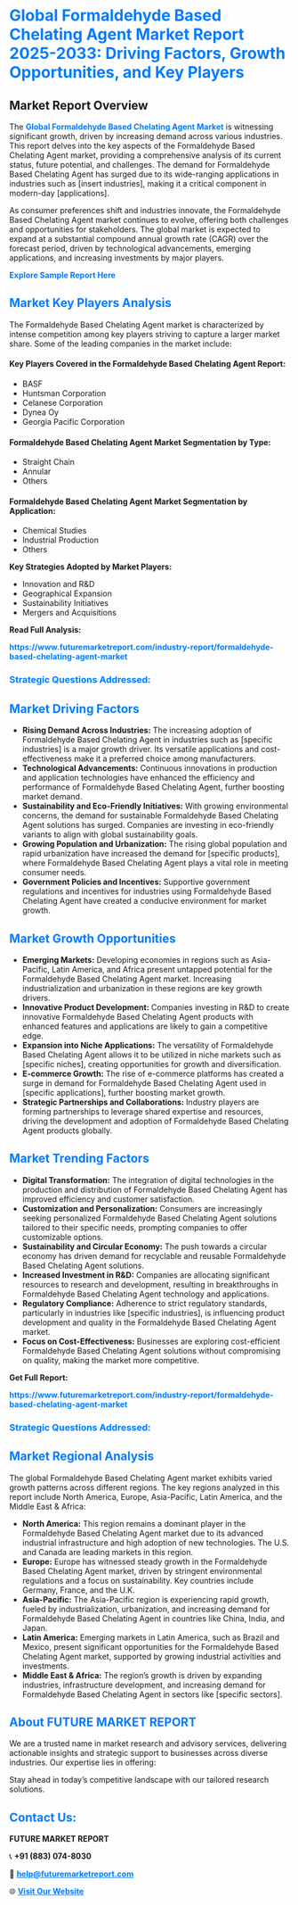 <h1 style="color: #007BFF;">Global Formaldehyde Based Chelating Agent Market Report 2025-2033: Driving Factors, Growth Opportunities, and Key Players</h1>

<section id="overview">
<h2>Market Report Overview</h2>
<p>The <a href="https://www.futuremarketreport.com/industry-report/formaldehyde-based-chelating-agent-market" style="color: #007BFF; text-decoration: none;"><strong>Global Formaldehyde Based Chelating Agent Market</strong></a> is witnessing significant growth, driven by increasing demand across various industries. This report delves into the key aspects of the Formaldehyde Based Chelating Agent market, providing a comprehensive analysis of its current status, future potential, and challenges. The demand for Formaldehyde Based Chelating Agent has surged due to its wide-ranging applications in industries such as [insert industries], making it a critical component in modern-day [applications].</p>
<p>As consumer preferences shift and industries innovate, the Formaldehyde Based Chelating Agent market continues to evolve, offering both challenges and opportunities for stakeholders. The global market is expected to expand at a substantial compound annual growth rate (CAGR) over the forecast period, driven by technological advancements, emerging applications, and increasing investments by major players.</p>
</section>

<section id="overview">
<p><a href="https://www.futuremarketreport.com/request-sample/reportId=84021" style="color: #007BFF; text-decoration: none;"><strong>Explore Sample Report Here</strong></a></p>
</section>

<section id="key-players">
<h2 style="color: #007BFF;">Market Key Players Analysis</h2>
<p>The Formaldehyde Based Chelating Agent market is characterized by intense competition among key players striving to capture a larger market share. Some of the leading companies in the market include:</p>
<h4>Key Players Covered in the Formaldehyde Based Chelating Agent Report:</h4>
<ul><li>BASF</li><li>Huntsman Corporation</li><li>Celanese Corporation</li><li>Dynea Oy</li><li>Georgia Pacific Corporation</li></ul>
<h4>Formaldehyde Based Chelating Agent Market Segmentation by Type:</h4>
<ul><li>Straight Chain</li><li>Annular</li><li>Others</li></ul>

<h4>Formaldehyde Based Chelating Agent Market Segmentation by Application:</h4>
<ul><li>Chemical Studies</li><li>Industrial Production</li><li>Others</li></ul>
<p><strong>Key Strategies Adopted by Market Players:</strong></p>
<ul>
<li>Innovation and R&D</li>
<li>Geographical Expansion</li>
<li>Sustainability Initiatives</li>
<li>Mergers and Acquisitions</li>
</ul>
</section>

<section>
<p><strong>Read Full Analysis: </strong></p><a href="https://www.futuremarketreport.com/industry-report/formaldehyde-based-chelating-agent-market" style="color: #007BFF; text-decoration: none;"><strong>https://www.futuremarketreport.com/industry-report/formaldehyde-based-chelating-agent-market</strong></a>
<h3 style="color: #007BFF;">Strategic Questions Addressed:</h3>
</section>

<section id="driving-factors">
<h2 style="color: #007BFF;">Market Driving Factors</h2>
<ul>
<li><strong>Rising Demand Across Industries:</strong> The increasing adoption of Formaldehyde Based Chelating Agent in industries such as [specific industries] is a major growth driver. Its versatile applications and cost-effectiveness make it a preferred choice among manufacturers.</li>
<li><strong>Technological Advancements:</strong> Continuous innovations in production and application technologies have enhanced the efficiency and performance of Formaldehyde Based Chelating Agent, further boosting market demand.</li>
<li><strong>Sustainability and Eco-Friendly Initiatives:</strong> With growing environmental concerns, the demand for sustainable Formaldehyde Based Chelating Agent solutions has surged. Companies are investing in eco-friendly variants to align with global sustainability goals.</li>
<li><strong>Growing Population and Urbanization:</strong> The rising global population and rapid urbanization have increased the demand for [specific products], where Formaldehyde Based Chelating Agent plays a vital role in meeting consumer needs.</li>
<li><strong>Government Policies and Incentives:</strong> Supportive government regulations and incentives for industries using Formaldehyde Based Chelating Agent have created a conducive environment for market growth.</li>
</ul>
</section>

<section id="growth-opportunities">
<h2 style="color: #007BFF;">Market Growth Opportunities</h2>
<ul>
<li><strong>Emerging Markets:</strong> Developing economies in regions such as Asia-Pacific, Latin America, and Africa present untapped potential for the Formaldehyde Based Chelating Agent market. Increasing industrialization and urbanization in these regions are key growth drivers.</li>
<li><strong>Innovative Product Development:</strong> Companies investing in R&D to create innovative Formaldehyde Based Chelating Agent products with enhanced features and applications are likely to gain a competitive edge.</li>
<li><strong>Expansion into Niche Applications:</strong> The versatility of Formaldehyde Based Chelating Agent allows it to be utilized in niche markets such as [specific niches], creating opportunities for growth and diversification.</li>
<li><strong>E-commerce Growth:</strong> The rise of e-commerce platforms has created a surge in demand for Formaldehyde Based Chelating Agent used in [specific applications], further boosting market growth.</li>
<li><strong>Strategic Partnerships and Collaborations:</strong> Industry players are forming partnerships to leverage shared expertise and resources, driving the development and adoption of Formaldehyde Based Chelating Agent products globally.</li>
</ul>
</section>

<section id="trending-factors">
<h2 style="color: #007BFF;">Market Trending Factors</h2>
<ul>
<li><strong>Digital Transformation:</strong> The integration of digital technologies in the production and distribution of Formaldehyde Based Chelating Agent has improved efficiency and customer satisfaction.</li>
<li><strong>Customization and Personalization:</strong> Consumers are increasingly seeking personalized Formaldehyde Based Chelating Agent solutions tailored to their specific needs, prompting companies to offer customizable options.</li>
<li><strong>Sustainability and Circular Economy:</strong> The push towards a circular economy has driven demand for recyclable and reusable Formaldehyde Based Chelating Agent solutions.</li>
<li><strong>Increased Investment in R&D:</strong> Companies are allocating significant resources to research and development, resulting in breakthroughs in Formaldehyde Based Chelating Agent technology and applications.</li>
<li><strong>Regulatory Compliance:</strong> Adherence to strict regulatory standards, particularly in industries like [specific industries], is influencing product development and quality in the Formaldehyde Based Chelating Agent market.</li>
<li><strong>Focus on Cost-Effectiveness:</strong> Businesses are exploring cost-efficient Formaldehyde Based Chelating Agent solutions without compromising on quality, making the market more competitive.</li>
</ul>
</section>

<section>
<p><strong>Get Full Report: </strong></p><a href="https://www.futuremarketreport.com/industry-report/formaldehyde-based-chelating-agent-market" style="color: #007BFF; text-decoration: none;"><strong>https://www.futuremarketreport.com/industry-report/formaldehyde-based-chelating-agent-market</strong></a>
<h3 style="color: #007BFF;">Strategic Questions Addressed:</h3>
</section>


<section id="regional-analysis">
<h2 style="color: #007BFF;">Market Regional Analysis</h2>
<p>The global Formaldehyde Based Chelating Agent market exhibits varied growth patterns across different regions. The key regions analyzed in this report include North America, Europe, Asia-Pacific, Latin America, and the Middle East & Africa:</p>
<ul>
<li><strong>North America:</strong> This region remains a dominant player in the Formaldehyde Based Chelating Agent market due to its advanced industrial infrastructure and high adoption of new technologies. The U.S. and Canada are leading markets in this region.</li>
<li><strong>Europe:</strong> Europe has witnessed steady growth in the Formaldehyde Based Chelating Agent market, driven by stringent environmental regulations and a focus on sustainability. Key countries include Germany, France, and the U.K.</li>
<li><strong>Asia-Pacific:</strong> The Asia-Pacific region is experiencing rapid growth, fueled by industrialization, urbanization, and increasing demand for Formaldehyde Based Chelating Agent in countries like China, India, and Japan.</li>
<li><strong>Latin America:</strong> Emerging markets in Latin America, such as Brazil and Mexico, present significant opportunities for the Formaldehyde Based Chelating Agent market, supported by growing industrial activities and investments.</li>
<li><strong>Middle East & Africa:</strong> The region’s growth is driven by expanding industries, infrastructure development, and increasing demand for Formaldehyde Based Chelating Agent in sectors like [specific sectors].</li>
</ul>
</section>

<footer>
<h2 style="color: #007BFF;">About FUTURE MARKET REPORT</h2>
<p>We are a trusted name in market research and advisory services, delivering actionable insights and strategic support to businesses across diverse industries. Our expertise lies in offering:</p>

<p>Stay ahead in today’s competitive landscape with our tailored research solutions.</p>

<h2 style="color: #007BFF;">Contact Us:</h2>
<p><strong>FUTURE MARKET REPORT</strong></p>
<p>📞 <strong>+91 (883) 074-8030</strong></p>
<p>📧 <strong><a href="mailto:help@futuremarketreport.com" style="color: #007BFF;">help@futuremarketreport.com</a></strong></p>
<p>🌐 <strong><a href="https://www.futuremarketreport.com/" style="color: #007BFF;">Visit Our Website</a></strong></p>
</footer>